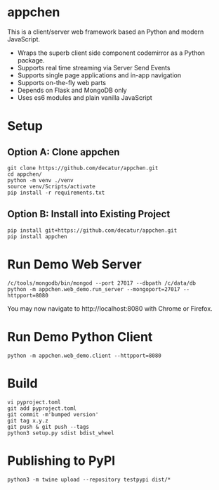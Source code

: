 # appchen

This is a client/server web framework based an Python and modern JavaScript.
* Wraps the superb client side component codemirror as a Python package.
* Supports real time streaming via Server Send Events
* Supports single page applications and in-app navigation
* Supports on-the-fly web parts
* Depends on Flask and MongoDB only
* Uses es6 modules and plain vanilla JavaScript

# Setup
 
## Option A: Clone appchen

````shell script
git clone https://github.com/decatur/appchen.git
cd appchen/
python -m venv ./venv
source venv/Scripts/activate
pip install -r requirements.txt
 ````

## Option B: Install into Existing Project

````shell script
pip install git+https://github.com/decatur/appchen.git
pip install appchen
 ````

# Run Demo Web Server

````shell script
/c/tools/mongodb/bin/mongod --port 27017 --dbpath /c/data/db
python -m appchen.web_demo.run_server --mongoport=27017 --httpport=8080
 ````

You may now navigate to http://localhost:8080 with Chrome or Firefox.


# Run Demo Python Client

````shell script
python -m appchen.web_demo.client --httpport=8080
````

# Build

````shell script
vi pyproject.toml
git add pyproject.toml
git commit -m'bumped version'
git tag x.y.z
git push & git push --tags
python3 setup.py sdist bdist_wheel
````

# Publishing to PyPI

````shell script
python3 -m twine upload --repository testpypi dist/*
````
